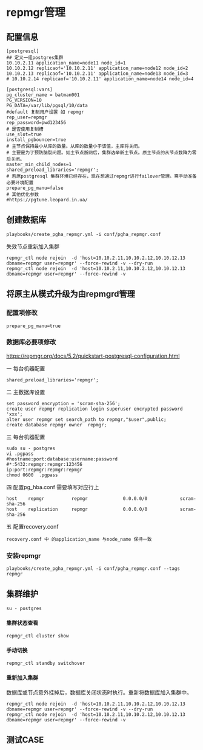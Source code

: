 
# repmgr管理

## 配置信息

```
[postgresql]
## 定义一组postgres集群
10.10.2.11 application_name=node11 node_id=1
10.10.2.12 replicaof='10.10.2.11' application_name=node12 node_id=2
10.10.2.13 replicaof='10.10.2.11' application_name=node13 node_id=3
# 10.10.2.14 replicaof='10.10.2.11' application_name=node14 node_id=4

[postgresql:vars]
pg_cluster_name = batman001 
PG_VERSION=10
PG_DATA=/var/lib/pgsql/10/data
#default 复制用户设置 如 repmgr
rep_user=repmgr
rep_password=pwd123456
# 是否使用复制槽
use_slot=true
install_pgbouncer=true
# 主节点保持最小从库的数量。从库的数量小于该值，主库将关闭。
# 主要是为了预防脑裂问题。如主节点断网后，集群选举新主节点。原主节点的从节点数降为零后关闭。
master_min_child_nodes=1
shared_preload_libraries='repmgr';
# 若原postgresql 集群环境已经存在，现在想通过repmgr进行failover管理。需手动准备必要环境配置
prepare_pg_manu=false
# 其他优化参数 
#https://pgtune.leopard.in.ua/
```
## 创建数据库

```
playbooks/create_pgha_repmgr.yml -i conf/pgha_repmgr.conf
```

失效节点重新加入集群
```
repmgr_ctl node rejoin  -d 'host=10.10.2.11,10.10.2.12,10.10.12.13 dbname=repmgr user=repmgr' --force-rewind -v --dry-run
repmgr_ctl node rejoin  -d 'host=10.10.2.11,10.10.2.12,10.10.12.13 dbname=repmgr user=repmgr' --force-rewind -v
```
## 将原主从模式升级为由repmgrd管理

### 配置项修改
```
prepare_pg_manu=true
```
### 数据库必要项修改

https://repmgr.org/docs/5.2/quickstart-postgresql-configuration.html

一 每台机器配置
```
shared_preload_libraries='repmgr';
```
二 主数据库设置
```
set password_encryption = 'scram-sha-256';
create user repmgr replication login superuser encrypted password 'xxx';
alter user repmgr set search_path to repmgr,"$user",public;
create database repmgr owner  repmgr;
```
三 每台机器配置  
```
sudo su - postgres
vi .pgpass
#hostname:port:database:username:password
#*:5432:repmgr:repmgr:123456 
ip:port:repmgr:repmgr:repmgr
chmod 0600  .pgpass
```
四 配置pg_hba.conf 需要填写对应行上
```
host    repmgr          repmgr             0.0.0.0/0            scram-sha-256
host    replication     repmgr             0.0.0.0/0            scram-sha-256
```
五 配置recovery.conf
```
recovery.conf 中 的application_name 与node_name 保持一致
```

### 安装repmgr
```
playbooks/create_pgha_repmgr.yml -i conf/pgha_repmgr.conf --tags repmgr
```

## 集群维护
```
su - postgres
```
#### 集群状态查看
```
repmgr_ctl cluster show
```
#### 手动切换
```
repmgr_ctl standby switchover
```
#### 重新加入集群 

数据库或节点意外挂掉后，数据库关闭状态时执行。重新将数据库加入集群中。
```
repmgr_ctl node rejoin  -d 'host=10.10.2.11,10.10.2.12,10.10.12.13 dbname=repmgr user=repmgr' --force-rewind -v --dry-run
repmgr_ctl node rejoin  -d 'host=10.10.2.11,10.10.2.12,10.10.12.13 dbname=repmgr user=repmgr' --force-rewind -v 
```

## 测试CASE